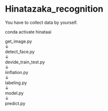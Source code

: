 # Hinatazaka_recognition
You have to collect data by yourself.

conda activate hinataai

get_image.py
<br>
↓
<br>
detect_face.py
<br>
↓
<br>
devide_train_test.py
<br>
↓
<br>
iinflation.py
<br>
↓
<br>
labeling.py
<br>↓<br>
model.py
<br>↓<br>
predict.py

